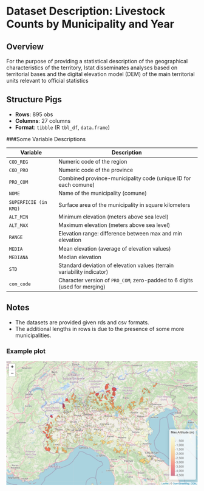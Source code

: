 # Dataset Description: Livestock Counts by Municipality and Year

## Overview

For the purpose of providing a statistical description of the geographical characteristics of the territory, Istat disseminates analyses based on territorial bases and the digital elevation model (DEM) of the main territorial units relevant to official statistics

## Structure Pigs

- **Rows**: 895 obs
- **Columns**: 27 columns
- **Format**: `tibble` (R `tbl_df`, `data.frame`)


###Some Variable Descriptions

| Variable              | Description                                                                 |
|-----------------------|-----------------------------------------------------------------------------|
| `COD_REG`             | Numeric code of the region                                                  |
| `COD_PRO`             | Numeric code of the province                                                |
| `PRO_COM`             | Combined province-municipality code (unique ID for each comune)            |
| `NOME`                | Name of the municipality (comune)                                           |
| `SUPERFICIE (in KMQ)` | Surface area of the municipality in square kilometers                       |
| `ALT_MIN`             | Minimum elevation (meters above sea level)                                 |
| `ALT_MAX`             | Maximum elevation (meters above sea level)                                 |
| `RANGE`               | Elevation range: difference between max and min elevation                   |
| `MEDIA`               | Mean elevation (average of elevation values)                                |
| `MEDIANA`             | Median elevation                                                            |
| `STD`                 | Standard deviation of elevation values (terrain variability indicator)      |
| `com_code`            | Character version of `PRO_COM`, zero-padded to 6 digits (used for merging)  |

## Notes

- The datasets are provided given rds and csv formats.
- The additional lengths in rows is due to the presence of some more municipalities.


### Example plot

![Alt text](Rplot.png)


